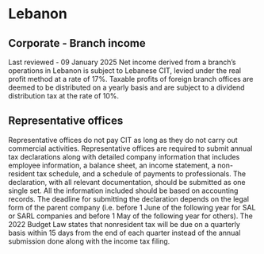 # Lebanon
## Corporate - Branch income
Last reviewed - 09 January 2025
Net income derived from a branch’s operations in Lebanon is subject to Lebanese CIT, levied under the real profit method at a rate of 17%. Taxable profits of foreign branch offices are deemed to be distributed on a yearly basis and are subject to a dividend distribution tax at the rate of 10%.
## Representative offices
Representative offices do not pay CIT as long as they do not carry out commercial activities. Representative offices are required to submit annual tax declarations along with detailed company information that includes employee information, a balance sheet, an income statement, a non-resident tax schedule, and a schedule of payments to professionals. The declaration, with all relevant documentation, should be submitted as one single set. All the information included should be based on accounting records. The deadline for submitting the declaration depends on the legal form of the parent company (i.e. before 1 June of the following year for SAL or SARL companies and before 1 May of the following year for others).
The 2022 Budget Law states that nonresident tax will be due on a quarterly basis within 15 days from the end of each quarter instead of the annual submission done along with the income tax filing.
